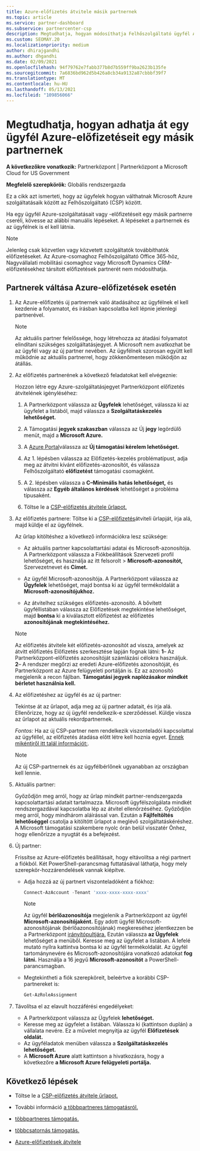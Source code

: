 ```yaml
---
title: Azure-előfizetés átvitele másik partnernek
ms.topic: article
ms.service: partner-dashboard
ms.subservice: partnercenter-csp
description: Megtudhatja, hogyan módosíthatja Felhőszolgáltató ügyfél Azure-előfizetéséhez társított partnerprogram-partnert.
ms.custom: SEOMAY.20
ms.localizationpriority: medium
author: dhirajgandhi
ms.author: dhgandhi
ms.date: 02/09/2021
ms.openlocfilehash: 94f79762e7fabb377b8d7b559ff9ba2623b135fe
ms.sourcegitcommit: 7a6836bd962d5b426a8cb34a9132a87cbbbf39f7
ms.translationtype: MT
ms.contentlocale: hu-HU
ms.lasthandoff: 05/13/2021
ms.locfileid: "109856066"
---
```

# <a name="learn-how-to-transfer-a-customers-azure-subscriptions-to-another-partner"></a>Megtudhatja, hogyan adhatja át egy ügyfél Azure-előfizetéseit egy másik partnernek

**A következőkre vonatkozik:** Partnerközpont | Partnerközpont a Microsoft Cloud for US Government

**Megfelelő szerepkörök:** Globális rendszergazda

Ez a cikk azt ismerteti, hogy az ügyfelek hogyan válthatnak Microsoft Azure szolgáltatásaik között az Felhőszolgáltató (CSP) között.

Ha egy ügyfél Azure-szolgáltatásait vagy -előfizetéseit egy másik partnerre cseréli, kövesse az alábbi manuális lépéseket. A lépéseket a partnernek és az ügyfélnek is el kell látnia.

>[!Note]  
>Jelenleg csak közvetlen vagy közvetett szolgáltatók továbbíthatók előfizetéseket.
>Az Azure-csomaghoz Felhőszolgáltató Office 365-höz, Nagyvállalati mobilitási csomaghoz vagy Microsoft Dynamics CRM-előfizetésekhez társított előfizetések partnerét nem módosíthatja.

## <a name="switch-partners-for-azure-subscriptions"></a>Partnerek váltása Azure-előfizetések esetén

1. Az Azure-előfizetés új partnernek való átadásához az ügyfélnek el kell kezdenie a folyamatot, és írásban kapcsolatba kell lépnie jelenlegi partnerével.

   >[!Note]
   > Az aktuális partner felelőssége, hogy létrehozza az átadási folyamatot elindítani szükséges szolgáltatásjegyet. A Microsoft nem avatkozhat be az ügyfél vagy az új partner nevében. Az ügyfélnek szorosan együtt kell működnie az aktuális partnerrel, hogy zökkenőmentesen működjön az átállás.

2. Az előfizetés partnerének a következő feladatokat kell elvégeznie:

   Hozzon létre egy Azure-szolgáltatásjegyet Partnerközpont előfizetés átvitelének igényléséhez:

   1. A Partnerközpont válassza az **Ügyfelek** lehetőséget, válassza ki az ügyfelet a listából, majd válassza a **Szolgáltatáskezelés lehetőséget.**

   2. A Támogatási **jegyek szakaszban** válassza az Új **jegy** legördülő menüt, majd a **Microsoft Azure.**
   
   3. A [Azure Portal](https://portal.azure.com)válassza az **Új támogatási kérelem lehetőséget.**
   
   4. Az 1.  lépésben válassza az Előfizetés-kezelés problématípust, adja meg az átvitni kívánt előfizetés-azonosítót, és válassza Felhőszolgáltató **előfizetést** támogatási csomagként.
   
   5. A 2. lépésben válassza a **C–Minimális hatás lehetőséget,** és válassza az **Egyéb általános kérdések** lehetőséget a probléma típusaként.
   
   6. Töltse le a [CSP-előfizetés átvitele űrlapot.](https://query.prod.cms.rt.microsoft.com/cms/api/am/binary/RWwTWC)

3. Az előfizetés partnere: Töltse ki a [CSP-előfizetés](https://query.prod.cms.rt.microsoft.com/cms/api/am/binary/RWwTWC)átviteli űrlapját, írja alá, majd küldje el az ügyfélnek. 

   Az űrlap kitöltéshez a következő információkra lesz szüksége:

   - Az aktuális partner kapcsolattartási adatai és Microsoft-azonosítója. A Partnerközpont válassza a Fiókbeállítások  Szervezeti profil lehetőséget, és használja az itt felsorolt &gt;  **Microsoft-azonosítót,** Szervezetnevet és **Címet.** 

   - Az ügyfél Microsoft-azonosítója. A Partnerközpont válassza az **Ügyfelek** lehetőséget, majd bontsa ki az ügyfél termékoldalát a **Microsoft-azonosítójukhoz.**

   - Az átvitelhez szükséges előfizetés-azonosító. A bővített ügyféllistában válassza az Előfizetések megtekintése lehetőséget, majd **bontsa** ki a kiválasztott előfizetést az előfizetés **azonosítójának megtekintéséhez.**

   >[!Note]
   >Az előfizetés átvitele két előfizetés-azonosítót ad vissza, amelyek az átvitt előfizetés Előfizetés szerkesztése lapján fognak látni: **1**– Az Partnerközpont-előfizetés azonosítóját számlázási célokra használjuk.  **2**– A rendszer megőrzi az eredeti Azure-előfizetés azonosítóját, és Partnerközpont az Azure felügyeleti portálján is. Ez az azonosító megjelenik a recon fájlban.  **Támogatási jegyek naplózásakor mindkét bérletet használnia kell.**

4. Az előfizetéshez az ügyfél és az új partner:

   Tekintse át az űrlapot, adja meg az új partner adatait, és írja alá. Ellenőrizze, hogy az új ügyfél rendelkezik-e szerződéssel. Küldje vissza az űrlapot az aktuális rekordpartnernek.

   *Fontos:* Ha az új CSP-partner nem rendelkezik viszonteladói kapcsolattal az ügyféllel, az előfizetés átadása előtt létre kell hoznia egyet. [Ennek mikéntjről itt talál információt:](request-a-relationship-with-a-customer.md).

   >[!Note]
   >Az új CSP-partnernek és az ügyfélbérlőnek ugyanabban az országban kell lennie. 

5. Aktuális partner:

   Győződjön meg arról, hogy az űrlap mindkét partner-rendszergazda kapcsolattartási adatait tartalmazza. Microsoft ügyfélszolgálata mindkét rendszergazdával kapcsolatba lép az átvitel ellenőrzéséhez. Győződjön meg arról, hogy mindhárom aláírással van. Ezután a **Fájlfeltöltés lehetőséggel** csatolja a kitöltött űrlapot a meglévő szolgáltatáskéréshez. A Microsoft támogatási szakembere nyolc órán belül visszatér Önhez, hogy ellenőrizze a nyugtát és a befejezést.

6. Új partner:

   Frissítse az Azure-előfizetés beállításait, hogy eltávolítsa a régi partnert a fiókból. Két PowerShell-parancsmag futtatásával láthatja, hogy mely szerepkör-hozzárendelések vannak kiépítve.

   - Adja hozzá az új partnert viszonteladóként a fiókhoz:

     ```powershell
     Connect-AzAccount -Tenant 'xxxx-xxxx-xxxx-xxxx'
     ```

     >[!NOTE]
     > Az ügyfél **bérlőazonosítója** megjelenik a Partnerközpont az ügyfél **Microsoft-azonosítójaként.** Egy adott ügyfél Microsoft-azonosítójának (bérlőazonosítójának) megkereséhez jelentkezzen be a Partnerközpont [irányítópultjára.](https://partner.microsoft.com/dashboard) Ezután válassza **az Ügyfelek** lehetőséget a menüből. Keresse meg az ügyfelet a listában. A lefelé mutató nyílra kattintva bontsa ki az ügyfél termékoldalát. Az ügyfél tartománynevére és  Microsoft-azonosítójára vonatkozó adatokat **fog látni.** Használja a 16 jegyű **Microsoft-azonosítót** a PowerShell-parancsmagban.

   - Megtekintheti a fiók szerepköreit, beleértve a korábbi CSP-partnereket is:

     ```powershell
     Get-AzRoleAssignment
     ```

7. Távolítsa el az elavult hozzáférési engedélyeket:

   - A Partnerközpont válassza az Ügyfelek **lehetőséget.**
   - Keresse meg az ügyfelet a listában. Válassza ki (kattintson duplán) a vállalata nevére. Ez a művelet megnyitja az ügyfél **Előfizetések oldalát.**
   - Az ügyféladatok menüben válassza a **Szolgáltatáskezelés lehetőséget.**
   - A **Microsoft Azure** alatt kattintson a hivatkozásra, hogy a következőre **a Microsoft Azure felügyeleti portálja.**

## <a name="next-steps"></a>Következő lépések

- Töltse le a [CSP-előfizetés átvitele űrlapot.](https://query.prod.cms.rt.microsoft.com/cms/api/am/binary/RE4ATIA)

- További információ [a többpartneres támogatásról.](multipartner.md)

- [többpartneres támogatás.](multipartner.md)
- [többcsatornás támogatás.](multichannel.md)
- [Azure-előfizetések átvitele](/azure/cost-management-billing/manage/transfer-subscriptions-subscribers-csp)